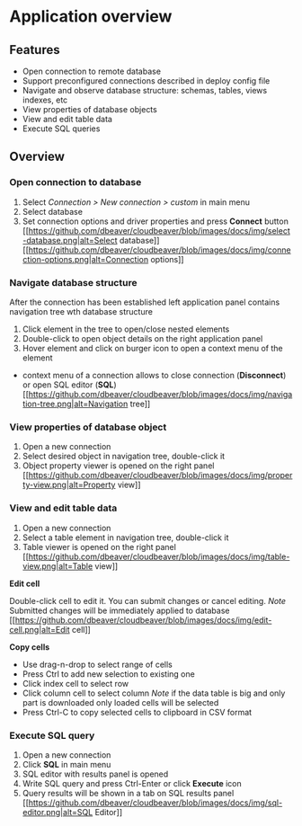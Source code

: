 # Application overview

## Features
* Open connection to remote database
* Support preconfigured connections described in deploy config file
* Navigate and observe database structure: schemas, tables, views indexes, etc
* View properties of database objects
* View and edit table data
* Execute SQL queries

## Overview

### Open connection to database
1. Select *Connection > New connection > custom* in main menu
2. Select database
3. Set connection options and driver properties and press **Connect** button
[[https://github.com/dbeaver/cloudbeaver/blob/images/docs/img/select-database.png|alt=Select database]]
[[https://github.com/dbeaver/cloudbeaver/blob/images/docs/img/connection-options.png|alt=Connection options]]

### Navigate database structure
After the connection has been established left application panel contains navigation tree wth database structure
1. Click element in the tree to open/close nested elements
2. Double-click to open object details on the right application panel
3. Hover element and click on burger icon to open a context menu of the element
* context menu of a connection allows to close connection (**Disconnect**) or open SQL editor (**SQL**)
[[https://github.com/dbeaver/cloudbeaver/blob/images/docs/img/navigation-tree.png|alt=Navigation tree]]

### View properties of database object
1. Open a new connection
2. Select desired object in navigation tree, double-click it
3. Object property viewer is opened on the right panel
[[https://github.com/dbeaver/cloudbeaver/blob/images/docs/img/property-view.png|alt=Property view]]

### View and edit table data
1. Open a new connection
2. Select a table element in navigation tree, double-click it
3. Table viewer is opened on the right panel
[[https://github.com/dbeaver/cloudbeaver/blob/images/docs/img/table-view.png|alt=Table view]]

**Edit cell**

Double-click cell to edit it. You can submit changes or cancel editing.
*Note* Submitted changes will be immediately applied to database
[[https://github.com/dbeaver/cloudbeaver/blob/images/docs/img/edit-cell.png|alt=Edit cell]]

**Copy cells**
* Use drag-n-drop to select range of cells
* Press Ctrl to add new selection to existing one
* Click index cell to select row
* Click column cell to select column
*Note* if the  data table is big and only part is downloaded only loaded cells will be selected
* Press Ctrl-C to copy selected cells to clipboard in CSV format

### Execute SQL query
1. Open a new connection
2. Click **SQL** in main menu
3. SQL editor with results panel is opened
4. Write SQL query and press Ctrl-Enter or click **Execute** icon
5. Query results will be shown in a tab on SQL results panel
[[https://github.com/dbeaver/cloudbeaver/blob/images/docs/img/sql-editor.png|alt=SQL Editor]]


